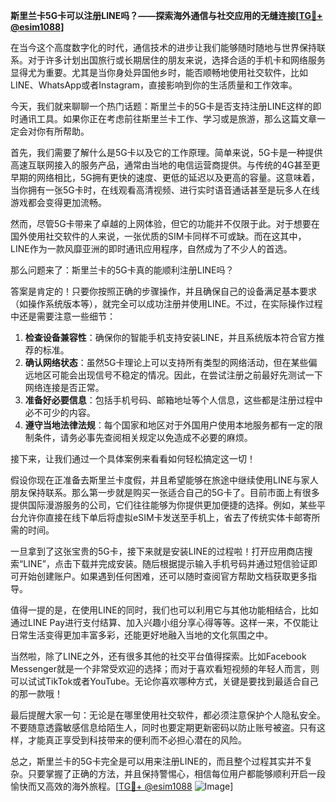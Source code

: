 **斯里兰卡5G卡可以注册LINE吗？——探索海外通信与社交应用的无缝连接[[TG💪+ @esim1088](https://t.me/s/esim1088)]**

在当今这个高度数字化的时代，通信技术的进步让我们能够随时随地与世界保持联系。对于许多计划出国旅行或长期居住的朋友来说，选择合适的手机卡和网络服务显得尤为重要。尤其是当你身处异国他乡时，能否顺畅地使用社交软件，比如LINE、WhatsApp或者Instagram，直接影响到你的生活质量和工作效率。

今天，我们就来聊聊一个热门话题：斯里兰卡的5G卡是否支持注册LINE这样的即时通讯工具。如果你正在考虑前往斯里兰卡工作、学习或是旅游，那么这篇文章一定会对你有所帮助。

首先，我们需要了解什么是5G卡以及它的工作原理。简单来说，5G卡是一种提供高速互联网接入的服务产品，通常由当地的电信运营商提供。与传统的4G甚至更早期的网络相比，5G拥有更快的速度、更低的延迟以及更高的容量。这意味着，当你拥有一张5G卡时，在线观看高清视频、进行实时语音通话甚至是玩多人在线游戏都会变得更加流畅。

然而，尽管5G卡带来了卓越的上网体验，但它的功能并不仅限于此。对于想要在国外使用社交软件的人来说，一张优质的SIM卡同样不可或缺。而在这其中，LINE作为一款风靡亚洲的即时通讯应用程序，自然成为了不少人的首选。

那么问题来了：斯里兰卡的5G卡真的能顺利注册LINE吗？

答案是肯定的！只要你按照正确的步骤操作，并且确保自己的设备满足基本要求（如操作系统版本等），就完全可以成功注册并使用LINE。不过，在实际操作过程中还是需要注意一些细节：

1. **检查设备兼容性**：确保你的智能手机支持安装LINE，并且系统版本符合官方推荐的标准。
2. **确认网络状态**：虽然5G卡理论上可以支持所有类型的网络活动，但在某些偏远地区可能会出现信号不稳定的情况。因此，在尝试注册之前最好先测试一下网络连接是否正常。
3. **准备好必要信息**：包括手机号码、邮箱地址等个人信息，这些都是注册过程中必不可少的内容。
4. **遵守当地法律法规**：每个国家和地区对于外国用户使用本地服务都有一定的限制条件，请务必事先查阅相关规定以免造成不必要的麻烦。

接下来，让我们通过一个具体案例来看看如何轻松搞定这一切！

假设你现在正准备去斯里兰卡度假，并且希望能够在旅途中继续使用LINE与家人朋友保持联系。那么第一步就是购买一张适合自己的5G卡了。目前市面上有很多提供国际漫游服务的公司，它们往往能够为你提供更加便捷的选择。例如，某些平台允许你直接在线下单后将虚拟eSIM卡发送至手机上，省去了传统实体卡邮寄所需的时间。

一旦拿到了这张宝贵的5G卡，接下来就是安装LINE的过程啦！打开应用商店搜索“LINE”，点击下载并完成安装。随后根据提示输入手机号码并通过短信验证即可开始创建账户。如果遇到任何困难，还可以随时查阅官方帮助文档获取更多指导。

值得一提的是，在使用LINE的同时，我们也可以利用它与其他功能相结合，比如通过LINE Pay进行支付结算、加入兴趣小组分享心得等等。这样一来，不仅能让日常生活变得更加丰富多彩，还能更好地融入当地的文化氛围之中。

当然啦，除了LINE之外，还有很多其他的社交平台值得探索。比如Facebook Messenger就是一个非常受欢迎的选择；而对于喜欢看短视频的年轻人而言，则可以试试TikTok或者YouTube。无论你喜欢哪种方式，关键是要找到最适合自己的那一款哦！

最后提醒大家一句：无论是在哪里使用社交软件，都必须注意保护个人隐私安全。不要随意透露敏感信息给陌生人，同时也要定期更新密码以防止账号被盗。只有这样，才能真正享受到科技带来的便利而不必担心潜在的风险。

总之，斯里兰卡的5G卡完全是可以用来注册LINE的，而且整个过程其实并不复杂。只要掌握了正确的方法，并且保持警惕心，相信每位用户都能够顺利开启一段愉快而又高效的海外旅程。[[TG💪+ @esim1088](https://t.me/s/esim1088) ![Image](https://i.postimg.cc/4NQfJmqS/Snipaste-2025-05-13-00-14-12.png)]